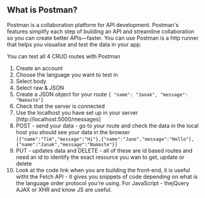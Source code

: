 ## What is Postman?

Postman is a collaboration platform for API development. Postman's features simplify each step of building an API and streamline collaboration so you can create better APIs—faster.
You can use Postman is a http runner that helps you visualise and test the data in your app.

You can test all 4 CRUD routes with Postman

1. Create an account
2. Choose the language you want to test in
3. Select body
4. Select raw & JSON
5. Create a JSON object for your route `{ "name": "Janak", "message": "Namaste"}`
6. Check that the server is connected
7. Use the localhost you have set up in your server [http://localhost:5000/messages]
8. POST - send your data - go to your route and check the data in the local host you should see your data in the browser `[{"name":"Tim","message":"Hi"},{"name":"Jane","message":"Hello"},{"name":"Janak","message":"Namaste"}]`
9. PUT - updates data and DELETE - all of these are id based routes and need an id to identify the exact resource you wan to get, update or delete
10. Look at the code link when you are building the front-end, it is useful witht the Fetch API - it gives you snippets of code depending on what is the language order protocol you're using. For JavaScript - thejQuery AJAX or XHR and know JS are useful.